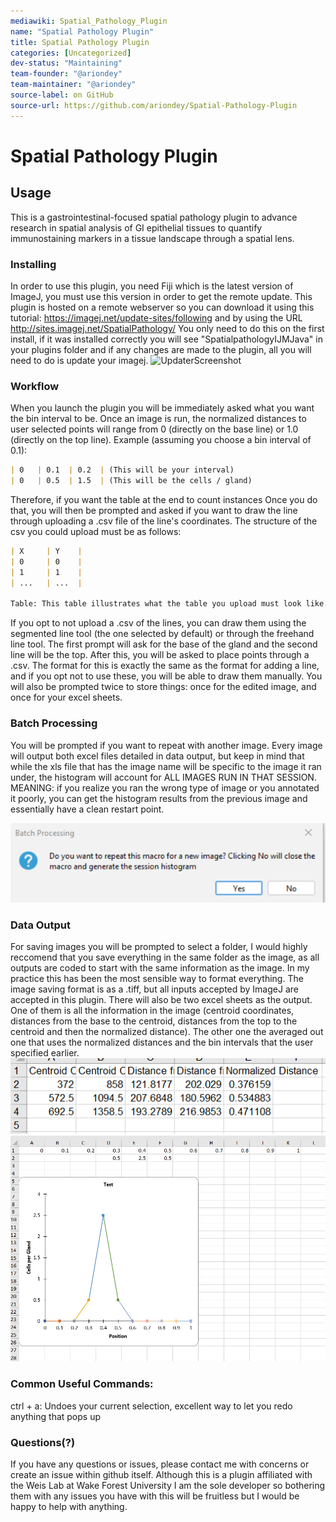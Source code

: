```yaml
---
mediawiki: Spatial_Pathology_Plugin
name: "Spatial Pathology Plugin"
title: Spatial Pathology Plugin
categories: [Uncategorized]
dev-status: "Maintaining"
team-founder: "@ariondey"
team-maintainer: "@ariondey"
source-label: on GitHub
source-url: https://github.com/ariondey/Spatial-Pathology-Plugin
---
```

# Spatial Pathology Plugin

## Usage
This is a gastrointestinal-focused spatial pathology plugin to advance research in spatial analysis of GI epithelial tissues to quantify immunostaining markers in a tissue landscape through a spatial lens.

### Installing
In order to use this plugin, you need Fiji which is the latest version of ImageJ, you must use this version in order to get the remote update. This plugin is hosted on a remote webserver so you can download it using this tutorial: https://imagej.net/update-sites/following and by using the URL http://sites.imagej.net/SpatialPathology/
You only need to do this on the first install, if it was installed correctly you will see "SpatialpathologyIJMJava" in your plugins folder and if any changes are made to the plugin, all you will need to do is update your imagej. 
![UpdaterScreenshot](../assets/updater-screen-shot.png?raw=true)
### Workflow 
When you launch the plugin you will be immediately asked what you want the bin interval to be. Once an image is run, the normalized distances to user selected points will range from 0 (directly on the base line) or 1.0 (directly on the top line). 
Example (assuming you choose a bin interval of 0.1): 
```md
| 0   | 0.1  | 0.2  | (This will be your interval)
| 0   | 0.5  | 1.5  | (This will be the cells / gland)

```
 Therefore, if you want the table at the end to count instances  Once you do that, you will then be prompted and asked if you want to draw the line through uploading a .csv file of the line's coordinates. 
The structure of the csv you could upload must be as follows: 
```md
| X     | Y    |
| 0     | 0    |
| 1     | 1    |
| ...   | ...  |

Table: This table illustrates what the table you upload must look like. The file also must be saved as a .csv (notably, ImageJ interprets the UTF-8 character marker in plaintext and it will not work, so make sure it is a regular .CSV and not a .csv UTF-8.

```
If you opt to not upload a .csv of the lines, you can draw them using the segmented line tool (the one selected by default) or through the freehand line tool. The first prompt will ask for the base of the gland and the second line will be the top. 
After this, you will be asked to place points through a .csv. The format for this is exactly the same as the format for adding a line, and if you opt not to use these, you will be able to draw them manually. You will also be prompted twice to store things: once for the edited image, and once for your excel sheets.

### Batch Processing
You will be prompted if you want to repeat with another image. Every image will output both excel files detailed in data output, but keep in mind that while the xls file that has the image name will be specific to the image it ran under, the histogram will account for ALL IMAGES RUN IN THAT SESSION. MEANING: if you realize you ran the wrong type of image or you annotated it poorly, you can get the histogram results from the previous image and essentially have a clean restart point.

![BatchProcessing](/media/plugins/batch-processing.png?raw=true)
### Data Output
For saving images you will be prompted to select a folder, I would highly reccomend that you save everything in the same folder as the image, as all outputs are coded to start with the same information as the image. In my practice this has been the most sensible way to format everything. The image saving format is as a .tiff, but all inputs accepted by ImageJ are accepted in this plugin. There will also be two excel sheets as the output. One of them is all the information in the image (centroid coordinates, distances from the base to the centroid, distances from the top to the centroid and then the normalized distance). The other one the averaged out one that uses the normalized distances and the bin intervals that the user specified earlier.
![nonHistogramExcel](/media/plugins/non-histogram-excel.png?raw=true)
![HistogramExcel](/media/plugins//histogram-excel.png?raw=true)



### Common Useful Commands:
ctrl + a: Undoes your current selection, excellent way to let you redo anything that pops up

### Questions(?)
If you have any questions or issues, please contact me with concerns or create an issue within github itself. Although this is a plugin affiliated with the Weis Lab at Wake Forest University I am the sole developer so bothering them with any issues you have with this will be fruitless but I would be happy to help with anything.
